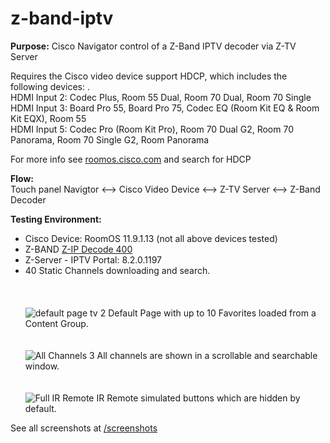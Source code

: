 # z-band-iptv
**Purpose:** Cisco Navigator control of a Z-Band IPTV decoder via Z-TV Server

Requires the Cisco video device support HDCP, which includes the following devices: .  \
HDMI Input 2: Codec Plus, Room 55 Dual, Room 70 Dual, Room 70 Single \
HDMI Input 3: Board Pro 55, Board Pro 75, Codec EQ (Room Kit EQ & Room Kit EQX), Room 55 \
HDMI Input 5: Codec Pro (Room Kit Pro), Room 70 Dual G2, Room 70 Panorama, Room 70 Single G2, Room Panorama 

For more info see [roomos.cisco.com](https://roomos.cisco.com/xapi/search?domain=Video&search=hdcp) and search for HDCP

**Flow:** \
Touch panel Navigtor <--> Cisco Video Device <--> Z-TV Server <--> Z-Band Decoder

**Testing Environment:**
- Cisco Device: RoomOS 11.9.1.13 (not all above devices tested) 
- Z-BAND [Z-IP Decode 400](https://www.z-band.com/products/z-ip-systems/z-ip-decode/z-ip-decode-400) 
- Z-Server - IPTV Portal: 8.2.0.1197  
- 40 Static Channels downloading and search.  
\
\
\
![default page tv 2](https://github.com/vtjoeh/z-band-iptv/assets/16569532/9cc80ecb-af04-4d36-8e10-690f738d2d8b)
Default Page with up to 10 Favorites loaded from a Content Group. 
\
\
\
![All Channels 3](https://github.com/vtjoeh/z-band-iptv/assets/16569532/3d7a985f-5a8f-4a56-9bcc-5088d52b975a)
All channels are shown in a scrollable and searchable window. 
\
\
\
![Full IR Remote](https://github.com/vtjoeh/z-band-iptv/assets/16569532/17a3217c-5624-4246-a861-31fba88119b8)
IR Remote simulated buttons which are hidden by default. 

See all screenshots at [/screenshots](https://github.com/vtjoeh/z-band-iptv/tree/main/screenshots)
